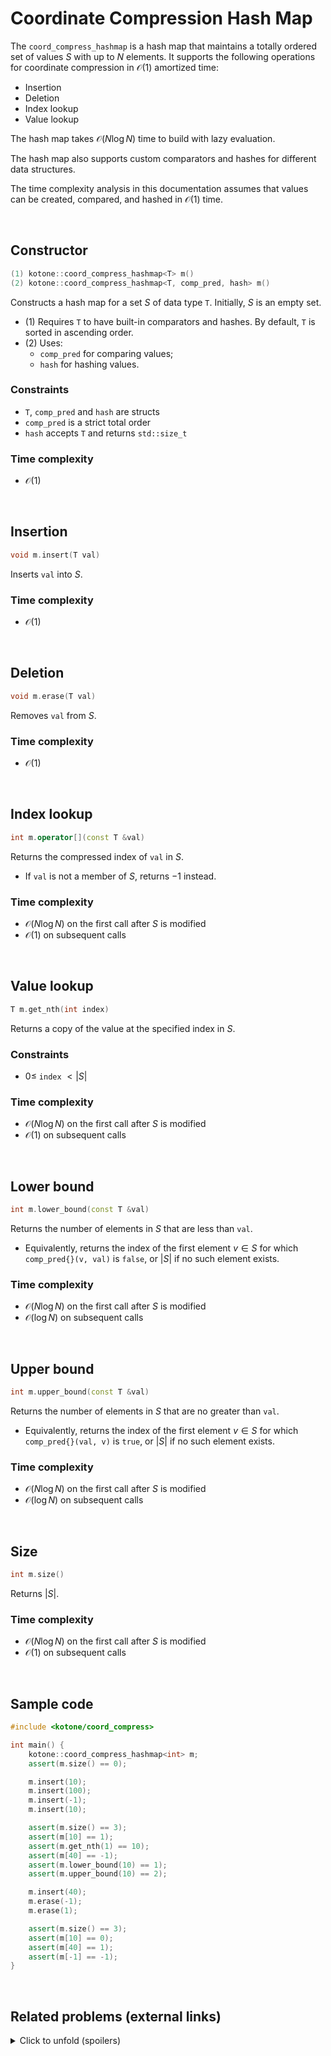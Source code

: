 # Coordinate Compression Hash Map

The `coord_compress_hashmap` is a hash map that maintains a totally ordered set of values $S$ with up to $N$ elements. It supports the following operations for coordinate compression in $\mathcal{O}(1)$ amortized time:

* Insertion
* Deletion
* Index lookup
* Value lookup

The hash map takes $\mathcal{O}(N\log N)$ time to build with lazy evaluation.

The hash map also supports custom comparators and hashes for different data structures.

The time complexity analysis in this documentation assumes that values can be created, compared, and hashed in $\mathcal{O}(1)$ time.

<br>

## Constructor

```cpp
(1) kotone::coord_compress_hashmap<T> m()
(2) kotone::coord_compress_hashmap<T, comp_pred, hash> m()
```

Constructs a hash map for a set $S$ of data type `T`. Initially, $S$ is an empty set.

* (1) Requires `T` to have built-in comparators and hashes. By default, `T` is sorted in ascending order.
* (2) Uses:
    * `comp_pred` for comparing values;
    * `hash` for hashing values.

### Constraints

* `T`, `comp_pred` and `hash` are structs
* `comp_pred` is a strict total order
* `hash` accepts `T` and returns `std::size_t`

### Time complexity

* $\mathcal{O}(1)$

<br>

## Insertion

```cpp
void m.insert(T val)
```

Inserts `val` into $S$.

### Time complexity

* $\mathcal{O}(1)$

<br>

## Deletion

```cpp
void m.erase(T val)
```

Removes `val` from $S$.

### Time complexity

* $\mathcal{O}(1)$

<br>

## Index lookup

```cpp
int m.operator[](const T &val)
```

Returns the compressed index of `val` in $S$.

* If `val` is not a member of $S$, returns $-1$ instead.

### Time complexity

* $\mathcal{O}(N\log N)$ on the first call after $S$ is modified
* $\mathcal{O}(1)$ on subsequent calls

<br>

## Value lookup

```cpp
T m.get_nth(int index)
```

Returns a copy of the value at the specified index in $S$.

### Constraints

* $0\leq$ `index` $\lt |S|$

### Time complexity

* $\mathcal{O}(N\log N)$ on the first call after $S$ is modified
* $\mathcal{O}(1)$ on subsequent calls

<br>

## Lower bound

```cpp
int m.lower_bound(const T &val)
```

Returns the number of elements in $S$ that are less than `val`.

* Equivalently, returns the index of the first element $v\in S$ for which `comp_pred{}(v, val)` is `false`, or $|S|$ if no such element exists.

### Time complexity

* $\mathcal{O}(N\log N)$ on the first call after $S$ is modified
* $\mathcal{O}(\log N)$ on subsequent calls

<br>

## Upper bound

```cpp
int m.upper_bound(const T &val)
```

Returns the number of elements in $S$ that are no greater than `val`.

* Equivalently, returns the index of the first element $v\in S$ for which `comp_pred{}(val, v)` is `true`, or $|S|$ if no such element exists.

### Time complexity

* $\mathcal{O}(N\log N)$ on the first call after $S$ is modified
* $\mathcal{O}(\log N)$ on subsequent calls

<br>

## Size

```cpp
int m.size()
```

Returns $|S|$.

### Time complexity

* $\mathcal{O}(N\log N)$ on the first call after $S$ is modified
* $\mathcal{O}(1)$ on subsequent calls

<br>

## Sample code

```cpp
#include <kotone/coord_compress>

int main() {
    kotone::coord_compress_hashmap<int> m;
    assert(m.size() == 0);

    m.insert(10);
    m.insert(100);
    m.insert(-1);
    m.insert(10);

    assert(m.size() == 3);
    assert(m[10] == 1);
    assert(m.get_nth(1) == 10);
    assert(m[40] == -1);
    assert(m.lower_bound(10) == 1);
    assert(m.upper_bound(10) == 2);

    m.insert(40);
    m.erase(-1);
    m.erase(1);

    assert(m.size() == 3);
    assert(m[10] == 0);
    assert(m[40] == 1);
    assert(m[-1] == -1);
}
```

<br>

## Related problems (external links)

<details><summary>Click to unfold (spoilers)</summary>

* [ABC 168 F - . (Single Dot)](https://atcoder.jp/contests/abc168/tasks/abc168_f)
* [ABC 320 G - Slot Strategy 2 (Hard)](https://atcoder.jp/contests/abc320/tasks/abc320_g)

</details>

<br>
